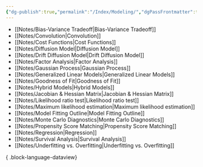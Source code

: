 ```yaml
---
{"dg-publish":true,"permalink":"/Index/Modeling/","dgPassFrontmatter":true,"noteIcon":""}
---
```


- [[Notes/Bias-Variance Tradeoff\|Bias-Variance Tradeoff]]
- [[Notes/Convolution\|Convolution]]
- [[Notes/Cost Functions\|Cost Functions]]
- [[Notes/Diffusion Model\|Diffusion Model]]
- [[Notes/Drift Diffusion Model\|Drift Diffusion Model]]
- [[Notes/Factor Analysis\|Factor Analysis]]
- [[Notes/Gaussian Process\|Gaussian Process]]
- [[Notes/Generalized Linear Models\|Generalized Linear Models]]
- [[Notes/Goodness of Fit\|Goodness of Fit]]
- [[Notes/Hybrid Models\|Hybrid Models]]
- [[Notes/Jacobian & Hessian Matrix\|Jacobian & Hessian Matrix]]
- [[Notes/Likelihood ratio test\|Likelihood ratio test]]
- [[Notes/Maximum likelihood estimation\|Maximum likelihood estimation]]
- [[Notes/Model Fitting Outline\|Model Fitting Outline]]
- [[Notes/Monte Carlo Diagnostics\|Monte Carlo Diagnostics]]
- [[Notes/Propensity Score Matching\|Propensity Score Matching]]
- [[Notes/Regression\|Regression]]
- [[Notes/Survival Analysis\|Survival Analysis]]
- [[Notes/Underfitting vs. Overfitting\|Underfitting vs. Overfitting]]

{ .block-language-dataview}